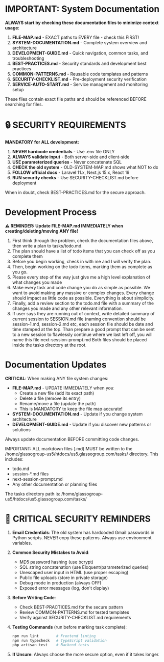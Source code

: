 # IMPORTANT: System Documentation

**ALWAYS start by checking these documentation files to minimize context usage:**

1. **FILE-MAP.md** - EXACT paths to EVERY file - check this FIRST!
2. **SYSTEM-DOCUMENTATION.md** - Complete system overview and architecture
3. **DEVELOPMENT-GUIDE.md** - Quick navigation, common tasks, and troubleshooting
4. **BEST-PRACTICES.md** - Security standards and development best practices
5. **COMMON-PATTERNS.md** - Reusable code templates and patterns
6. **SECURITY-CHECKLIST.md** - Pre-deployment security verification
7. **SERVICE-AUTO-START.md** - Service management and monitoring setup

These files contain exact file paths and should be referenced BEFORE searching for files.

# 🔒 SECURITY REQUIREMENTS

**MANDATORY for ALL development:**

1. **NEVER hardcode credentials** - Use .env file ONLY
2. **ALWAYS validate input** - Both server-side and client-side
3. **USE parameterized queries** - Never concatenate SQL
4. **CHECK the old system** - OLD-SYSTEM-MAP.md shows what NOT to do
5. **FOLLOW official docs** - Laravel 11.x, Next.js 15.x, React 19
6. **RUN security checks** - Use SECURITY-CHECKLIST.md before deployment

When in doubt, check BEST-PRACTICES.md for the secure approach.

# Development Process

**⚠️ REMINDER: Update FILE-MAP.md IMMEDIATELY when creating/deleting/moving ANY file!**

1. First think through the problem, check the documentation files above, then write a plan to tasks/todo.md.
2. The plan should have a list of todo items that you can check off as you complete them
3. Before you begin working, check in with me and I will verify the plan.
4. Then, begin working on the todo items, marking them as complete as you go.
5. Please every step of the way just give me a high level explanation of what changes you made
6. Make every task and code change you do as simple as possible. We want to avoid making any massive or complex changes. Every change should impact as little code as possible. Everything is about simplicity.
7. Finally, add a review section to the todo.md file with a summary of the changes you made and any other relevant information.
8. If user says they are running out of context, write detailed summary of current session to SESSION.md file (naming convention should be session-1.md, session-2.md etc, each session file should be date and time stamped at the top. Than prepare a good prompt that can be sent to a new session to flawlessly continue where we last left off, you will name this file next-session-prompt.md <handle gracefully if such file already exists making sure not to mix things up.> Both files should be placed inside the tasks directory at the root.

# Documentation Updates

**CRITICAL**: When making ANY file system changes:
- **FILE-MAP.md** - UPDATE IMMEDIATELY when you:
  - Create a new file (add its exact path)
  - Delete a file (remove its entry)
  - Rename/move a file (update the path)
  - This is MANDATORY to keep the file map accurate!
- **SYSTEM-DOCUMENTATION.md** - Update if you change system architecture
- **DEVELOPMENT-GUIDE.md** - Update if you discover new patterns or solutions

Always update documentation BEFORE committing code changes.

IMPORTANT: ALL markdown files (.md) MUST be written to the /home/glassogroup-us5/htdocs/us5.glassogroup.com/tasks/ directory. This includes:
- todo.md
- session-*.md files
- next-session-prompt.md
- Any other documentation or planning files

The tasks directory path is: /home/glassogroup-us5/htdocs/us5.glassogroup.com/tasks/

# 🚨 CRITICAL SECURITY REMINDERS

1. **Email Credentials**: The old system has hardcoded Gmail passwords in Python scripts. NEVER copy these patterns. Always use environment variables.

2. **Common Security Mistakes to Avoid**:
   - MD5 password hashing (use bcrypt)
   - SQL string concatenation (use Eloquent/parameterized queries)
   - Unescaped user input in HTML (use proper escaping)
   - Public file uploads (store in private storage)
   - Debug mode in production (always OFF)
   - Exposed error messages (log, don't display)

3. **Before Writing Code**:
   - Check BEST-PRACTICES.md for the secure pattern
   - Review COMMON-PATTERNS.md for tested templates
   - Verify against SECURITY-CHECKLIST.md requirements

4. **Testing Commands** (run before marking task complete):
   ```bash
   npm run lint        # Frontend linting
   npm run typecheck   # TypeScript validation
   php artisan test    # Backend tests
   ```

5. **If Unsure**: Always choose the more secure option, even if it takes longer.
